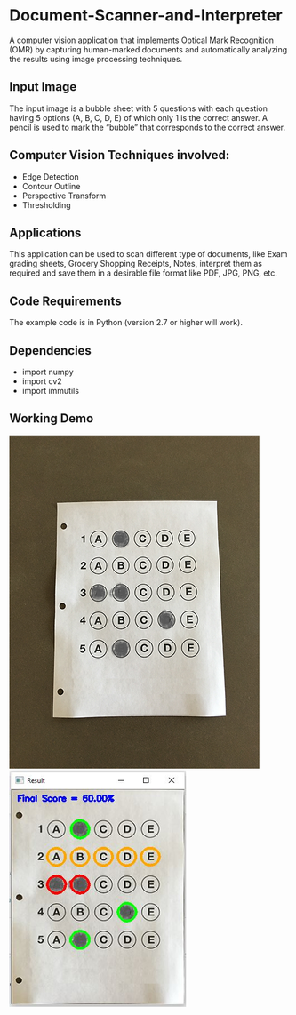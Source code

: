 # Document-Scanner-and-Interpreter
A computer vision application that implements Optical Mark Recognition (OMR) by capturing human-marked documents and automatically analyzing the results using image processing techniques.

## Input Image
The input image is a bubble sheet with 5 questions with each question having 5 options (A, B, C, D, E) of which only 1 is the correct answer. A pencil is used to mark the “bubble” that corresponds to the correct answer.

## Computer Vision Techniques involved:
- Edge Detection
- Contour Outline
- Perspective Transform
- Thresholding

## Applications
This application can be used to scan different type of documents, like Exam grading sheets, Grocery Shopping Receipts, Notes, interpret them as required and save them in a desirable file format like PDF, JPG, PNG, etc.

## Code Requirements
The example code is in Python (version 2.7 or higher will work).

## Dependencies
- import numpy
- import cv2
- import immutils

## Working Demo
![alt text](https://github.com/ravit10/Document-Scanner-and-Interpreter/blob/master/images/input/input_image.png "Input Bubble Document")
![alt text](https://github.com/ravit10/Document-Scanner-and-Interpreter/blob/master/images/output/Final%20Result.JPG "Scanned Interpreted Results")
